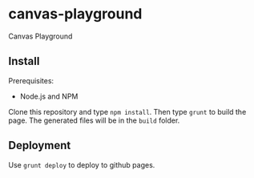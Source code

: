 canvas-playground
=================

Canvas Playground

Install
-------
Prerequisites:
* Node.js and NPM

Clone this repository and type `npm install`. Then type `grunt` to build the page. The generated files will be in the `build` folder.

Deployment
----------
Use `grunt deploy` to deploy to github pages.